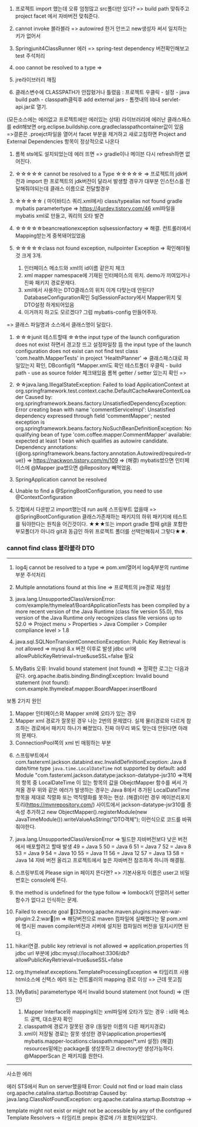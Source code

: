 1. 프로젝트 import 했는데 오류 엄청많고 src폴더만 있다?
=> build path 맞춰주고 project facet 에서 자바버전 맞춰준다.

1. cannot invoke 블라블라
=> autowired 한거 안쓰고 new생성자 써서
일치하는 키가 없어서

1. Springjunit4ClassRunner 에러
=> spring-test dependency 버전확인해보고 <scope>test 주석처리

2. ooo cannot be resolved to a type
=>
1. jre라이브러리 깨짐
2. 클래스변수에 CLASSPATH가 안잡혔거나 틀렸음 : 프로젝트 우클릭 - 설정 - java build path - classpath클릭후 add external jars - 톰캣내의 lib내 servlet-api.jar로 열기.

(모든소스에는 에러없고 프로젝트에만 에러있는 상태)
라이브러리에 에러난 클래스패스를 edit해보면
org.eclipse.buildship.core.gradleclasspathcontainer값이 있음
=>결론은 .proejct파일을 열어서 facet 부분을 제거하고 새로고침하면  Project and External Dependencies 항목이 정상적으로 나온다

1. 롬복 sts에도 설치되었는데 에러 뜨면
=> gradle이나 메이븐 다시 refresh하면 없어진다.

1. ☆☆☆☆☆ cannot be resolved to a Type ☆☆☆☆☆
=> 프로젝트의 jdk버전과 import 한 프로젝트의 jdk버전이 달라서 발생할 경우가 대부분
인스턴스를 전달해줘야되는데 클래스 이름으로 전달할경우

1. ☆☆☆☆☆ ( 마이바티스 쿼리.xml에서) class/typealias not found gradle mybatis parametertype
=> https://4urdev.tistory.com/46
 xml파일을 mybatis xml로 만들고, 쿼리의 오타 발견

1. ☆☆☆☆☆beancreationexception sqlsessionfactory
=> 해결.
컨트롤러에서 Mapping받는게 중복돼어있었음

1. ☆☆☆☆☆class not found exception,  nullpointer Exception
=> 확인해야될것 크게 3개.
    1.  인터페이스 메소드와  xml의 id이름 같은지 체크
    1.  xml mapper namespace에 기재된 인터페이스의 위치. demo가 끼여있거나 진짜 패키지 경로문제다.
    1.  xml에서 사용하는 DTO클래스의 위치
    이게 다맞는데 안된다? DatabaseConfiguration확인
    SqlSessionFactory에서 Mapper위치 및 DTO설정 하게되어있음
    1. 이거까지 하고도 모르겠다? 그럼 mybatis-config 만들어주자.


=> 클래스 파일명과 소스에서 클래스명이 달랐다.

1. ☆☆☆junit 테스트할때 ☆☆the input type of the launch configuration does not exist
하면서 경고창 뜨고 설정파일창 뜸
the input type of the launch configuration does not exist
can not find test class 'com.health.MapperTests' in project 'HealthPlanner'
=>
클래스패스대로 파일있는지 확인, DBconfig의 *Mapper.xml도 확인
테스트폴더 우클릭 - build path - use as source folder 체크돼있음
롬복 getter / setter 있는지 확인
=>


1. ☆☆java.lang.IllegalStateException: Failed to load ApplicationContext
   at org.springframework.test.context.cache.DefaultCacheAwareContextLoader
  Caused by: org.springframework.beans.factory.UnsatisfiedDependencyException: Error creating bean with name 'commentServiceImpl': Unsatisfied dependency expressed through field 'commentMapper'; nested exception is org.springframework.beans.factory.NoSuchBeanDefinitionException: No qualifying bean of type 'com.coffee.mapper.CommentMapper' available: expected at least 1 bean which qualifies as autowire candidate. Dependency annotations: {@org.springframework.beans.factory.annotation.Autowired(required=true)}
=> https://nackwon.tistory.com/m/109
=> (해결) mybatis썼으면 인터페이스에 @Mapper
jpa썼으면 @Repository 빼먹었음.


1. SpringApplication cannot be resolved
1. Unable to find a @SpringBootConfiguration, you need to use @ContextConfiguration
1. 깃헙에서 다운받고  import했는데 run as에 스프링부트 없을때
=> @SpringBootConfiguration 클래스가존재하는 패키지의
하위 패키지에 테스트를 둬야한다는 원칙을 어긴것이다.
★★★또는 import gradle 할때 git을 포함한 부모폴더가 아니라 git과 동급인 하위 프로젝트 폴더를 선택안해줘서 그렇다★★.


### cannot find class  블라블라 DTO

---
1. log4j cannot be resolved to a type
=> pom.xml열어서 log4j부분의 <scope>runtime</scope> 부분 주석처리

2. Multiple annotations found at this line
=> 프로젝트의 jre경로 재설정

3. java.lang.UnsupportedClassVersionError: com/example/thymeleaf/BoardApplicationTests has been compiled by a more recent version of the Java Runtime (class file version 55.0), this version of the Java Runtime only recognizes class file versions up to 52.0
=> Project menu > Properties > Java Compiler > Compiler compliance level > 1.8

4. java.sql.SQLNonTransientConnectionException: Public Key Retrieval is not allowed
=> mysql 8.x 버전 이후로 발생
jdbc url에 allowPublicKeyRetrieval=true&useSSL=false 필요

5. MyBatis 오류: Invalid bound statement (not found)
=> 정확한 로그는 다음과 같다.
org.apache.ibatis.binding.BindingException: Invalid bound statement (not found): com.example.thymeleaf.mapper.BoardMapper.insertBoard

보통 2가지 원인
1) Mapper 인터페이스와 Mapper xml에 오타가 있는 경우
2) Mapper xml 경로가 잘못된 경우
나는 2번의 문제였다. 실제 물리경로와 다르게 참조하는 경로에서 패키지 하나가 빠졌었다.
진짜 아무리 봐도 맞는데 안된다면 아래의 문제다.
3) ConnectionPool쪽의 xml 빈 매핑하는 부분


6. 스프링부트에서 com.fasterxml.jackson.databind.exc.InvalidDefinitionException: Java 8 date/time type `java.time.LocalDateTime` not supported by default: add Module "com.fasterxml.jackson.datatype:jackson-datatype-jsr310
=>객체의 항목 중 LocalDateTime 이 있는 항목의 값을 ObejctMapper 함수를 써서 가져올 경우 위와 같은 에러가 발생하는 경우는 Java 8에서 추가된 LocalDateTime 항목을 제대로 직렬화 또는 역직렬화를 못하는 현상.
(해결)이런 경우 메이븐리포지토리(https://mvnrepository.com/) 사이트에서 jackson-datatype-jsr310를 종속성 추가하고 new ObjectMapper().registerModule(new JavaTimeModule()).writeValueAsString("DTO객체"); 이런식으로 코드를 바꿔줘야한다.

7. java.lang.UnsupportedClassVersionError
=> 빌드한 자바버전보다 낮은 버전에서 배포할려고 할때 발생
49 = Java 5
50 = Java 6
51 = Java 7
52 = Java 8
53 = Java 9
54 = Java 10
55 = Java 11
56 = Java 12
57 = Java 13
58 = Java 14
자바 버전 올리고 프로젝트에서 높은 자바버전 참조하게 하니까 해결됨.

8. 스프링부트에 Please sign in 페이지 뜬다면?
=> 기본사용자 이름은 user고
비밀번호는 console에 뜬다.


9. the method is undefined for the type follow
=> lombock이 안깔려서 setter함수가 없다고 인식하는 문제.

10. Failed to execute goal [32morg.apache.maven.plugins:maven-war-plugin:2.2:war[m
=> 해당버전으로 maven 컴파일에 실패했다는 말
pom.xml에 명시된 maven compiler버전과 서버에 설치된 컴파일러 버전을 일치시키면 된다.

1. hikari연결.  public key retrieval is not allowed
=> application.properties
의 jdbc url 부분에 jdbc:mysql://localhost:3306/db?allowPublicKeyRetrieval=true&useSSL=false

1. org.thymeleaf.exceptions.TemplateProcessingException
=>   타임리프 사용 html소스에 신택스 에러
또는 컨트롤러의 mapping 경로 이상
=> 근데 못고침

1. [MyBatis] parametertype 에서 Invalid bound statement (not found)
=> (원인)
    1. Mapper Interface와 mapping되는 xml파일에 오타가 있는 경우 : id와 메소드 공백, 대소문자 확인
    2. classpath에 경로가 잘못된 경우 (동일한 이름의 다른 패키지경로)
    3. xml이 저장될 경로는 잘못 생성한 경우(application.properties에 mybatis.mapper-locations:classpath:mapper/*.xml 설정)
    (해결)
    resources밑에는 package를 생성못하고 directory만 생성가능하다.
    @MapperScan 은 패키지를 원한다.
---
사소한 에러


에러 STS에서 Run on server했을때 
Error: Could not find or load main class org.apache.catalina.startup.Bootstrap
Caused by: java.lang.ClassNotFoundException: org.apache.catalina.startup.Bootstrap
-> 

template might not exist or might not be accessible by any of the configured Template Resolvers
-> 타임리프 prepix 경로에 /가 포함되어있었다.